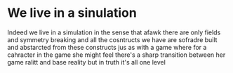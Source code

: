 # We live in a sinulation

Indeed we live in a simulation in the sense that afawk
there are only fields and symmetry breaking and 
all the cosntructs we have are sofradre built and 
abstarcted from these constructs
jus as with a game where for a cahracter in the game
she might feel there's a sharp transition between her game ralitt and 
base reality
but in truth it's all one level
